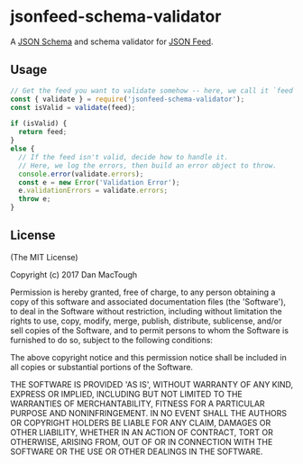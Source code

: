 # jsonfeed-schema-validator

A [JSON Schema](http://json-schema.org/) and schema validator for
[JSON Feed](https://jsonfeed.org/).

## Usage

```js
// Get the feed you want to validate somehow -- here, we call it `feed`.
const { validate } = require('jsonfeed-schema-validator');
const isValid = validate(feed);

if (isValid) {
  return feed;
}
else {
  // If the feed isn't valid, decide how to handle it.
  // Here, we log the errors, then build an error object to throw.
  console.error(validate.errors);
  const e = new Error('Validation Error');
  e.validationErrors = validate.errors;
  throw e;
}
```

## License

(The MIT License)

Copyright (c) 2017 Dan MacTough

Permission is hereby granted, free of charge, to any person obtaining a copy of
this software and associated documentation files (the 'Software'), to deal in
the Software without restriction, including without limitation the rights to
use, copy, modify, merge, publish, distribute, sublicense, and/or sell copies of
the Software, and to permit persons to whom the Software is furnished to do so,
subject to the following conditions:

The above copyright notice and this permission notice shall be included in all
copies or substantial portions of the Software.

THE SOFTWARE IS PROVIDED 'AS IS', WITHOUT WARRANTY OF ANY KIND, EXPRESS OR
IMPLIED, INCLUDING BUT NOT LIMITED TO THE WARRANTIES OF MERCHANTABILITY, FITNESS
FOR A PARTICULAR PURPOSE AND NONINFRINGEMENT. IN NO EVENT SHALL THE AUTHORS OR
COPYRIGHT HOLDERS BE LIABLE FOR ANY CLAIM, DAMAGES OR OTHER LIABILITY, WHETHER
IN AN ACTION OF CONTRACT, TORT OR OTHERWISE, ARISING FROM, OUT OF OR IN
CONNECTION WITH THE SOFTWARE OR THE USE OR OTHER DEALINGS IN THE SOFTWARE.
